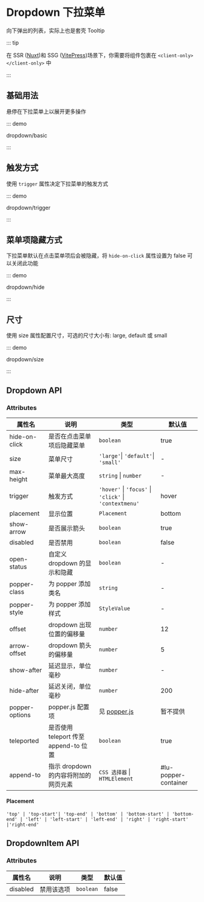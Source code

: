 # Dropdown 下拉菜单

向下弹出的列表，实际上也是套壳 Tooltip

::: tip

在 SSR ([Nuxt](https://nuxt.com/blog/v3))和 SSG ([VitePress](https://vitepress.dev/))场景下，你需要将组件包裹在 `<client-only></client-only>` 中

:::

## 基础用法

悬停在下拉菜单上以展开更多操作

::: demo

dropdown/basic

:::

## 触发方式

使用 `trigger` 属性决定下拉菜单的触发方式

::: demo

dropdown/trigger

:::

## 菜单项隐藏方式

下拉菜单默认在点击菜单项后会被隐藏，将 `hide-on-click` 属性设置为 false 可以关闭此功能

::: demo

dropdown/hide

:::

## 尺寸

使用 size 属性配置尺寸，可选的尺寸大小有: large, default 或 small

::: demo

dropdown/size

:::

## Dropdown API

### Attributes

| 属性名         | 说明                                  | 类型                                                   | 默认值               |
| -------------- | ------------------------------------- | ------------------------------------------------------ | -------------------- |
| hide-on-click  | 是否在点击菜单项后隐藏菜单            | `boolean`                                              | true                 |
| size           | 菜单尺寸                              | `'large'`\| `'default'`\| `'small'`                    | -                    |
| max-height     | 菜单最大高度                          | `string` \| `number`                                   | -                    |
| trigger        | 触发方式                              | `'hover'` \| `'focus'` \| `'click'` \| `'contextmenu'` | hover                |
| placement      | 显示位置                              | `Placement`                                            | bottom               |
| show-arrow     | 是否展示箭头                          | `boolean`                                              | true                 |
| disabled       | 是否禁用                              | `boolean`                                              | false                |
| open-status    | 自定义 dropdown 的显示和隐藏          | `boolean`                                              | -                    |
| popper-class   | 为 popper 添加类名                    | `string`                                               | -                    |
| popper-style   | 为 popper 添加样式                    | `StyleValue`                                           | -                    |
| offset         | dropdown 出现位置的偏移量             | `number`                                               | 12                   |
| arrow-offset   | dropdown 箭头的偏移量                 | `number`                                               | 5                    |
| show-after     | 延迟显示，单位毫秒                    | `number`                                               | -                    |
| hide-after     | 延迟关闭，单位毫秒                    | `number`                                               | 200                  |
| popper-options | popper.js 配置项                      | 见 [popper.js](https://popper.js.org/docs/v2/)         | 暂不提供             |
| teleported     | 是否使用 teleport 传至 append-to 位置 | `boolean`                                              | true                 |
| append-to      | 指示 dropdown 的内容将附加的网页元素  | `CSS 选择器` \| `HTMLElement`                          | #lu-popper-container |

#### Placement

`'top' | 'top-start'| 'top-end' | 'bottom' | 'bottom-start' | 'bottom-end' | 'left' | 'left-start' | 'left-end' | 'right' | 'right-start' |'right-end'`

## DropdownItem API

### Attributes

| 属性名   | 说明       | 类型      | 默认值 |
| -------- | ---------- | --------- | ------ |
| disabled | 禁用该选项 | `boolean` | false  |
